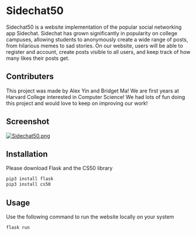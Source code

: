# Sidechat50

Sidechat50 is a website implementation of the popular social networking app Sidechat. Sidechat has grown significantly in popularity on college campuses, allowing students to anonymously create a wide range of posts, from hilarious memes to sad stories. On our website, users will be able to register and account, create posts visible to all users, and keep track of how many likes their posts get. 

## Contributers
This project was made by Alex Yin and Bridget Ma! We are first years at Harvard College interested in Computer Science! We had lots of fun doing this project and would love to keep on improving our work!


## Screenshot
[![Sidechat50.png](https://i.postimg.cc/s1d47WFG/Sidechat50.png)](https://postimg.cc/V0gtcdkz)


## Installation
Please download Flask and the CS50 library

```bash
pip3 install flask
pip3 install cs50
```

## Usage
Use the following command to run the website locally on your system
```python
flask run
```

